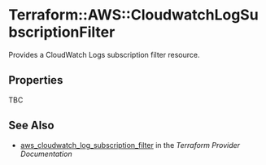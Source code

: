 # Terraform::AWS::CloudwatchLogSubscriptionFilter

Provides a CloudWatch Logs subscription filter resource.

## Properties

TBC

## See Also

* [aws_cloudwatch_log_subscription_filter](https://www.terraform.io/docs/providers/aws/r/cloudwatch_log_subscription_filter.html) in the _Terraform Provider Documentation_